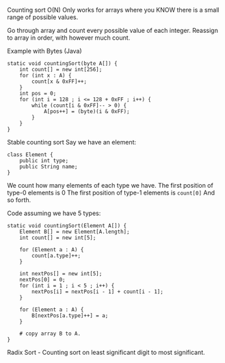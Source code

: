 Counting sort
O(N)
Only works for arrays where you KNOW there is a small range of possible values.

Go through array and count every possible value of each integer.
Reassign to array in order, with however much count.

Example with Bytes (Java)
```
static void countingSort(byte A[]) {
	int count[] = new int[256];
	for (int x : A) {
		count[x & 0xFF]++;
	}
	int pos = 0;
	for (int i = 128 ; i <= 128 + 0xFF ; i++) {
		while (count[i & 0xFF]-- > 0) {
			A[pos++] = (byte)(i & 0xFF);
		}
	}
}
```

Stable counting sort
Say we have an element:
```
class Element {
	public int type;
	public String name;
}
```
We count how many elements of each type we have.
The first position of type-0 elements is 0
The first position of type-1 elements is `count[0]`
And so forth.

Code assuming we have 5 types:
```
static void countingSort(Element A[]) {
	Element B[] = new Element[A.length];
	int count[] = new int[5];

	for (Element a : A) {
		count[a.type]++;
	}

	int nextPos[] = new int[5];
	nextPos[0] = 0;
	for (int i = 1 ; i < 5 ; i++) {
		nextPos[i] = nextPos[i - 1] + count[i - 1];
	}

	for (Element a : A) {
		B[nextPos[a.type]++] = a;
	}

	# copy array B to A.
}
```

Radix Sort - Counting sort on least significant digit to most significant.